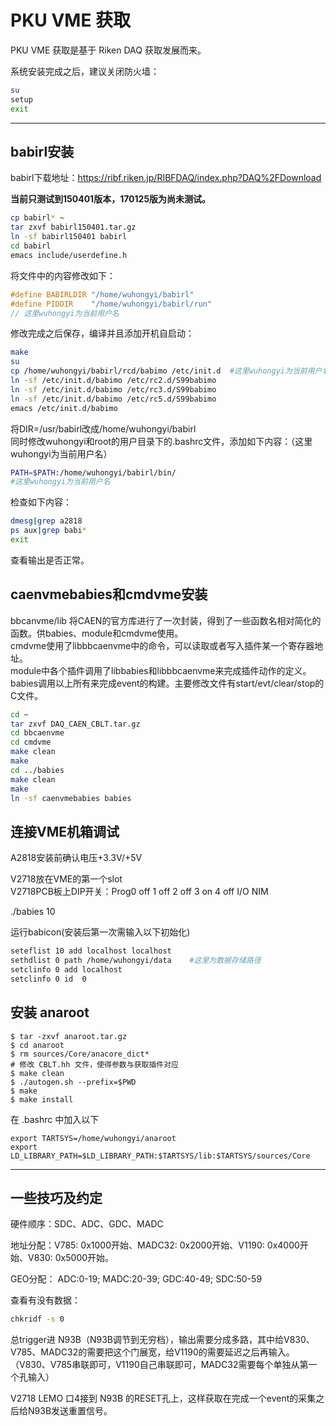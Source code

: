 <!-- PKU_VME.md --- 
;; 
;; Description: 
;; Author: Hongyi Wu(吴鸿毅)
;; Email: wuhongyi@qq.com 
;; Created: 三 9月 21 09:23:05 2016 (+0800)
;; Last-Updated: 日 2月 19 18:52:53 2017 (+0800)
;;           By: Hongyi Wu(吴鸿毅)
;;     Update #: 16
;; URL: http://wuhongyi.cn -->

# PKU VME 获取

PKU VME 获取是基于 Riken DAQ 获取发展而来。


系统安装完成之后，建议关闭防火墙：

```bash
su
setup
exit
```

----

## babirl安装

babirl下载地址：https://ribf.riken.jp/RIBFDAQ/index.php?DAQ%2FDownload

**当前只测试到150401版本，170125版为尚未测试。**

```bash
cp babirl* ~
tar zxvf babirl150401.tar.gz
ln -sf babirl150401 babirl
cd babirl
emacs include/userdefine.h
```

将文件中的内容修改如下：

```cpp
#define BABIRLDIR "/home/wuhongyi/babirl"
#define PIDDIR    "/home/wuhongyi/babirl/run"
// 这里wuhongyi为当前用户名
```

修改完成之后保存，编译并且添加开机自启动：

```bash
make
su
cp /home/wuhongyi/babirl/rcd/babimo /etc/init.d  #这里wuhongyi为当前用户名
ln -sf /etc/init.d/babimo /etc/rc2.d/S99babimo
ln -sf /etc/init.d/babimo /etc/rc3.d/S99babimo
ln -sf /etc/init.d/babimo /etc/rc5.d/S99babimo
emacs /etc/init.d/babimo
```

将DIR=/usr/babirl改成/home/wuhongyi/babirl  
同时修改wuhongyi和root的用户目录下的.bashrc文件，添加如下内容：（这里wuhongyi为当前用户名）

```bash
PATH=$PATH:/home/wuhongyi/babirl/bin/
#这里wuhongyi为当前用户名
```

检查如下内容：

```bash
dmesg|grep a2818
ps aux|grep babi*
exit
```

查看输出是否正常。


## caenvmebabies和cmdvme安装

bbcanvme/lib 将CAEN的官方库进行了一次封装，得到了一些函数名相对简化的函数。供babies、module和cmdvme使用。  
cmdvme使用了libbbcaenvme中的命令，可以读取或者写入插件某一个寄存器地址。  
module中各个插件调用了libbabies和libbbcaenvme来完成插件动作的定义。  
babies调用以上所有来完成event的构建。主要修改文件有start/evt/clear/stop的C文件。


```bash
cd ~
tar zxvf DAQ_CAEN_CBLT.tar.gz
cd bbcaenvme
cd cmdvme
make clean
make
cd ../babies
make clean
make
ln -sf caenvmebabies babies
```


## 连接VME机箱调试

A2818安装前确认电压+3.3V/+5V

V2718放在VME的第一个slot  
V2718PCB板上DIP开关：Prog0    off    1    off    2    off    3    on    4    off    I/O    NIM

./babies 10



运行babicon(安装后第一次需输入以下初始化)

```bash
seteflist 10 add localhost localhost
sethdlist 0 path /home/wuhongyi/data    #这里为数据存储路径
setclinfo 0 add localhost
setclinfo 0 id  0
```



## 安装 anaroot

```shell
$ tar -zxvf anaroot.tar.gz
$ cd anaroot
$ rm sources/Core/anacore_dict*
# 修改 CBLT.hh 文件，使得参数与获取插件对应
$ make clean
$ ./autogen.sh --prefix=$PWD
$ make
$ make install
```

在 .bashrc 中加入以下

```shell
export TARTSYS=/home/wuhongyi/anaroot
export LD_LIBRARY_PATH=$LD_LIBRARY_PATH:$TARTSYS/lib:$TARTSYS/sources/Core
```

----

## 一些技巧及约定

硬件顺序：SDC、ADC、GDC、MADC

地址分配：V785: 0x1000开始、MADC32: 0x2000开始、V1190: 0x4000开始、V830: 0x5000开始。

GEO分配： ADC:0-19; MADC:20-39; GDC:40-49; SDC:50-59


查看有没有数据：  
```bash
chkridf -s 0
```




总trigger进 N93B（N93B调节到无穷档），输出需要分成多路，其中给V830、V785、MADC32的需要把这个门展宽，给V1190的需要延迟之后再输入。（V830、V785串联即可，V1190自己串联即可，MADC32需要每个单独从第一个孔输入）

V2718 LEMO 口4接到 N93B 的RESET孔上，这样获取在完成一个event的采集之后给N93B发送重置信号。


<!-- PKU_VME.md ends here -->
